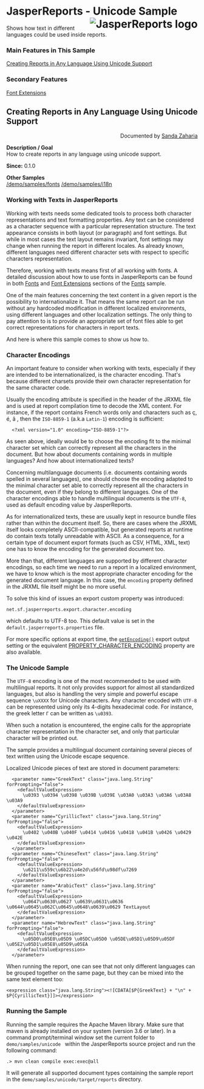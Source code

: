 
# JasperReports - Unicode Sample <img src="https://jasperreports.sourceforge.net/resources/jasperreports.svg" alt="JasperReports logo" align="right"/>

Shows how text in different languages could be used inside reports.

### Main Features in This Sample

[Creating Reports in Any Language Using Unicode Support](#unicode)

### Secondary Features

[Font Extensions](../fonts/README.md#fontextensions)

## <a name='unicode'>Creating</a> Reports in Any Language Using Unicode Support
<div align="right">Documented by <a href='mailto:shertage@users.sourceforge.net'>Sanda Zaharia</a></div>

**Description / Goal**\
How to create reports in any language using unicode support.

**Since:** 0.1.0

**Other Samples**\
[/demo/samples/fonts](../fonts/README.md)
[/demo/samples/i18n](../i18n/README.md)

### Working with Texts in JasperReports

Working with texts needs some dedicated tools to process both character representations and text formatting properties. Any text can be considered as a character sequence with a particular representation structure. The text appearance consists in both layout (or paragraph) and font settings. But while in most cases the text layout remains invariant, font settings may change when running the report in different locales. As already known, different languages need different character sets with respect to specific characters representation.

Therefore, working with texts means first of all working with fonts. A detailed discussion about how to use fonts in JasperReports can be found in both [Fonts](../fonts/README.md#fonts) and [Font Extensions](../fonts/README.md#fontextensions) sections of the [Fonts](../fonts/README.md) sample.

One of the main features concerning the text content in a given report is the possibility to internationalize it. That means the same report can be run without any hardcoded modification in different localized environments, using different languages and other localization settings. The only thing to pay attention to is to provide an appropriate set of font files able to get correct representations for characters in report texts.

And here is where this sample comes to show us how to.

### Character Encodings

An important feature to consider when working with texts, especially if they are intended to be internationalized, is the character encoding. That's because different charsets provide their own character representation for the same character code.

Usually the encoding attribute is specified in the header of the JRXML file and is used at report compilation time to decode the XML content. For instance, if the report contains French words only and characters such as ç, é, â , then the `ISO-8859-1` (a.k.a `Latin-1`) encoding is sufficient:

```
  <?xml version="1.0" encoding="ISO-8859-1"?>
```

As seen above, ideally would be to choose the encoding fit to the minimal character set which can correctly represent all the characters in the document. But how about documents containing words in multiple languages? And how about internationalized texts?

Concerning multilanguage documents (i.e. documents containing words spelled in several languages), one should choose the encoding adapted to the minimal character set able to correctly represent all the characters in the document, even if they belong to different languages. One of the character encodings able to handle multilingual documents is the `UTF-8`, used as default encoding value by JasperReports.

As for internationalized texts, these are usually kept in resource bundle files rather than within the document itself. So, there are cases where the JRXML itself looks completely ASCII-compatible, but generated reports at runtime do contain texts totally unreadable with ASCII. As a consequence, for a certain type of document export formats (such as CSV, HTML, XML, text) one has to know the encoding for the generated document too.

More than that, different languages are supported by different character encodings, so each time we need to run a report in a localized environment, we have to know which is the most appropriate character encoding for the generated document language. In this case, the `encoding` property defined in the JRXML file itself might be no more useful.

To solve this kind of issues an export custom property was introduced:

```
net.sf.jasperreports.export.character.encoding
```

which defaults to UTF-8 too. This default value is set in the `default.jasperreports.properties` file.

For more specific options at export time, the [`getEncoding()`](https://jasperreports.sourceforge.net/api/net/sf/jasperreports/export/WriterExporterOutput.html#getEncoding()) export output setting or the equivalent [PROPERTY_CHARACTER_ENCODING](https://jasperreports.sourceforge.net/api/net/sf/jasperreports/export/WriterExporterOutput.html#PROPERTY_CHARACTER_ENCODING) property are also available.

### The Unicode Sample

The `UTF-8` encoding is one of the most recommended to be used with multilingual reports. It not only provides support for almost all standardized languages, but also is handling the very simple and powerful escape sequence `\uXXXX` for Unicode characters. Any character encoded with `UTF-8` can be represented using only its 4-digits hexadecimal code. For instance, the greek letter `Γ` can be written as `\u0393`.

When such a notation is encountered, the engine calls for the appropriate character representation in the character set, and only that particular character will be printed out.

The sample provides a multilingual document containing several pieces of text written using the Unicode escape sequence.

Localized Unicode pieces of text are stored in document parameters:

```
  <parameter name="GreekText" class="java.lang.String" forPrompting="false">
    <defaultValueExpression>
      \u0393 \u0394 \u0398 \u039B \u039E \u03A0 \u03A3 \u03A6 \u03A8 \u03A9
    </defaultValueExpression>
  </parameter>
  <parameter name="CyrillicText" class="java.lang.String" forPrompting="false">
    <defaultValueExpression>
      \u0402 \u040B \u040F \u0414 \u0416 \u0418 \u041B \u0426 \u0429 \u042E
    </defaultValueExpression>
  </parameter>
  <parameter name="ChineseText" class="java.lang.String" forPrompting="false">
    <defaultValueExpression>
      \u6211\u559c\u6b22\u4e2d\u56fd\u98df\u7269
    </defaultValueExpression>
  </parameter>
  <parameter name="ArabicText" class="java.lang.String" forPrompting="false">
    <defaultValueExpression>
      \u0647\u0630\u0627 \u0639\u0631\u0636 \u0644\u0645\u062C\u0645\u0648\u0639\u0629 TextLayout
    </defaultValueExpression>
  </parameter>
  <parameter name="HebrewText" class="java.lang.String" forPrompting="false">
    <defaultValueExpression>
      \u05D0\u05E0\u05D9 \u05DC\u05D0 \u05DE\u05D1\u05D9\u05DF \u05E2\u05D1\u05E8\u05D9\u05EA
    </defaultValueExpression>
  </parameter>
```

When running the report, one can see that not only different languages can be grouped together on the same page, but they can be mixed into the same text element too:

```
<expression class="java.lang.String"><![CDATA[$P{GreekText} + "\n" + $P{CyrillicText}]]></expression>
```

### Running the Sample

Running the sample requires the Apache Maven library. Make sure that maven is already installed on your system (version 3.6 or later).
In a command prompt/terminal window set the current folder to `demo/samples/unicode ` within the JasperReports source project and run the following command:

```
.> mvn clean compile exec:exec@all
```

It will generate all supported document types containing the sample report in the `demo/samples/unicode/target/reports` directory.
